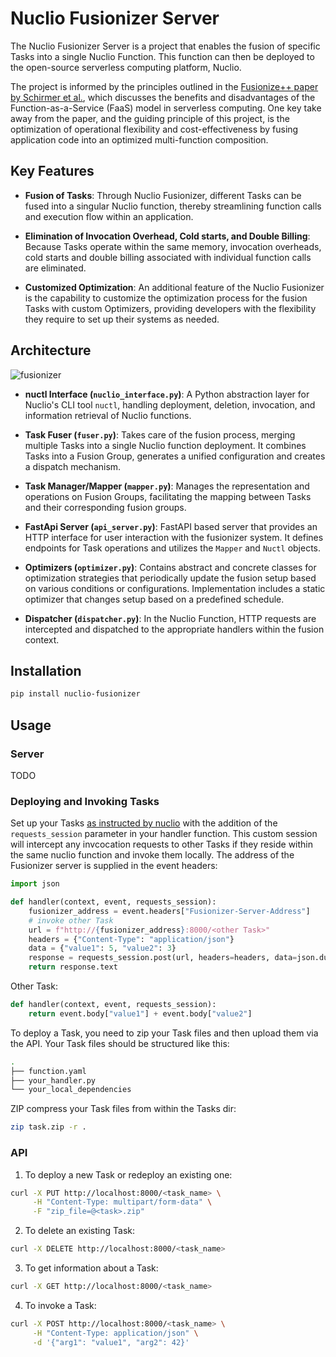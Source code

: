 # Nuclio Fusionizer Server

The Nuclio Fusionizer Server is a project that enables the fusion of specific
Tasks into a single Nuclio Function. This function can then be deployed to the
open-source serverless computing platform, Nuclio. 

The project is informed by the principles outlined in the [Fusionize++ paper by
Schirmer et al.](https://arxiv.org/abs/2311.04875), which discusses the benefits
and disadvantages of the Function-as-a-Service (FaaS) model in serverless
computing. One key take away from the paper, and the guiding principle of this
project, is the optimization of operational flexibility and cost-effectiveness
by fusing application code into an optimized multi-function composition.

## Key Features

- **Fusion of Tasks**: Through Nuclio Fusionizer, different Tasks can be fused
into a singular Nuclio function, thereby streamlining function calls and
execution flow within an application.

- **Elimination of Invocation Overhead, Cold starts, and Double Billing**:
Because Tasks operate within the same memory, invocation overheads, cold starts
and double billing associated with individual function calls are eliminated.

- **Customized Optimization**: An additional feature of the Nuclio Fusionizer is
the capability to customize the optimization process for the fusion Tasks with
custom Optimizers, providing developers with the flexibility they require to set
up their systems as needed.

## Architecture

![fusionizer](https://github.com/marvin-steinke/nuclio_fusionizer/assets/48684343/72ad1f9d-9ea2-4fce-a620-4d245649ef98)

- **nuctl Interface (`nuclio_interface.py`)**: A Python abstraction layer for
Nuclio's CLI tool `nuctl`, handling deployment, deletion, invocation, and
information retrieval of Nuclio functions.

- **Task Fuser (`fuser.py`)**: Takes care of the fusion process, merging
multiple Tasks into a single Nuclio function deployment. It combines Tasks into
a Fusion Group, generates a unified configuration and creates a dispatch
mechanism.

- **Task Manager/Mapper (`mapper.py`)**: Manages the representation and
operations on Fusion Groups, facilitating the mapping between Tasks and their
corresponding fusion groups.

- **FastApi Server (`api_server.py`)**: FastAPI based server that provides an HTTP
interface for user interaction with the fusionizer system. It defines endpoints
for Task operations and utilizes the `Mapper` and `Nuctl` objects.

- **Optimizers (`optimizer.py`)**: Contains abstract and concrete classes for
optimization strategies that periodically update the fusion setup based on
various conditions or configurations. Implementation includes a static optimizer
that changes setup based on a predefined schedule.

- **Dispatcher (`dispatcher.py`)**: In the Nuclio Function, HTTP requests are
intercepted and dispatched to the appropriate handlers within the fusion
context.

## Installation

```bash
pip install nuclio-fusionizer
```

## Usage

### Server

TODO

### Deploying and Invoking Tasks

Set up your Tasks [as instructed by
nuclio](https://docs.nuclio.io/en/stable/tasks/deploying-functions.html) with
the addition of the `requests_session` parameter in your handler function. This
custom session will intercept any invcocation requests to other Tasks if they
reside within the same nuclio function and invoke them locally. The address of
the Fusionizer server is supplied in the event headers:

```python
import json

def handler(context, event, requests_session):
    fusionizer_address = event.headers["Fusionizer-Server-Address"]
    # invoke other Task
    url = f"http://{fusionizer_address}:8000/<other Task>"
    headers = {"Content-Type": "application/json"}
    data = {"value1": 5, "value2": 3}
    response = requests_session.post(url, headers=headers, data=json.dumps(data))
    return response.text
```
Other Task:
```python
def handler(context, event, requests_session):
    return event.body["value1"] + event.body["value2"]
```

 To deploy a Task, you need to zip your Task files and then upload them via the
 API.  Your Task files should be structured like this:

```bash
.
├── function.yaml 
├── your_handler.py
└── your_local_dependencies
```

ZIP compress your Task files from within the Tasks dir:
```bash
zip task.zip -r .
```

### API
1. To deploy a new Task or redeploy an existing one:
```bash
curl -X PUT http://localhost:8000/<task_name> \
     -H "Content-Type: multipart/form-data" \
     -F "zip_file=@<task>.zip"
```

2. To delete an existing Task:
```bash
curl -X DELETE http://localhost:8000/<task_name>
```

3. To get information about a Task:
```bash
curl -X GET http://localhost:8000/<task_name>
```

4. To invoke a Task:
```bash
curl -X POST http://localhost:8000/<task_name> \
     -H "Content-Type: application/json" \
     -d '{"arg1": "value1", "arg2": 42}'
```
